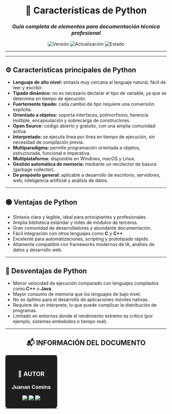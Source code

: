<div align="center">

# 🎯 **Características de Python**

### *Guía completa de elementos para documentación técnica profesional*

![Versión](https://img.shields.io/badge/Versión-2.0-blue?style=for-the-badge)
![Actualización](https://img.shields.io/badge/Actualizado-2025--01--23-success?style=for-the-badge)
![Estado](https://img.shields.io/badge/Estado-Estable-00C853?style=for-the-badge)

---

</div>

---

## ⚙️ **Características principales de Python**

- **Lenguaje de alto nivel:** sintaxis muy cercana al lenguaje natural, fácil de leer y escribir.  
- **Tipado dinámico:** no es necesario declarar el tipo de variable, ya que se determina en tiempo de ejecución.  
- **Fuertemente tipado:** cada cambio de tipo requiere una conversión explícita.  
- **Orientado a objetos:** soporta interfaces, polimorfismo, herencia múltiple, encapsulación y sobrecarga de constructores.  
- **Open Source:** código abierto y gratuito, con una amplia comunidad activa.  
- **Interpretado:** se ejecuta línea por línea en tiempo de ejecución, sin necesidad de compilación previa.  
- **Multiparadigma:** permite programación orientada a objetos, estructurada, funcional e imperativa.  
- **Multiplataforma:** disponible en Windows, macOS y Linux.  
- **Gestión automática de memoria:** mediante un recolector de basura (garbage collector).  
- **De propósito general:** aplicable a desarrollo de escritorio, servidores, web, inteligencia artificial y análisis de datos.

---

## 🟢 **Ventajas de Python**

- Sintaxis clara y legible, ideal para principiantes y profesionales.  
- Amplia biblioteca estándar y miles de módulos de terceros.  
- Gran comunidad de desarrolladores y abundante documentación.  
- Fácil integración con otros lenguajes como **C** y **C++**.  
- Excelente para automatizaciones, scripting y prototipado rápido.  
- Altamente compatible con frameworks modernos de IA, análisis de datos y desarrollo web.  

---

## 🔴 **Desventajas de Python**

- Menor velocidad de ejecución comparado con lenguajes compilados como **C++** o **Java**.  
- Mayor consumo de memoria que los lenguajes de bajo nivel.  
- No es óptimo para el desarrollo de aplicaciones móviles nativas.  
- Requiere de un intérprete, lo que puede complicar la distribución de programas.  
- Limitado en entornos donde el rendimiento extremo es crítico (por ejemplo, sistemas embebidos o tiempo real).

---

<div align="center">

## 📬 **INFORMACIÓN DEL DOCUMENTO**

<table>
<tr>
<td align="center" bgcolor="#1E1E1E" style="color: white; padding: 20px; border-radius: 8px;">

### 👤 **AUTOR**

**Juanan Comins**

<a href="https://github.com/juanantoniocomins" target="_blank">
  <img src="https://img.shields.io/badge/GitHub-juanantoniocomins-181717?style=for-the-badge&logo=github&logoColor=white" />
</a>
<a href="https://linkedin.com/in/tuusuario" target="_blank">
  <img src="https://img.shields.io/badge/LinkedIn-Perfil_Profesional-0077B5?style=for-the-badge&logo=linkedin&logoColor=white" />
</a>
<a href="mailto:tu-email@ejemplo.com">
  <img src="https://img.shields.io/badge/Email-Contacto-D14836?style=for-the-badge&logo=gmail&logoColor=white" />
</a>

</td>
</tr>
</table>

</div>
